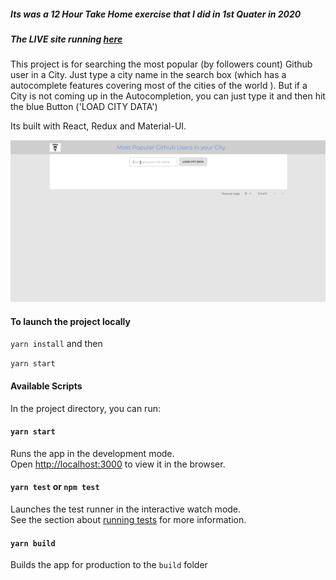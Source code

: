 ##### Its was a 12 Hour Take Home exercise that I did in 1st Quater in 2020

##### The LIVE site running [here](https://popular-github-user.netlify.com/)

This project is for searching the most popular (by followers count) Github user in a City. Just type a city name in the search box (which has a autocomplete features covering most of the cities of the world ). But if a City is not coming up in the Autocompletion, you can just type it and then hit the blue Button ('LOAD CITY DATA')

Its built with React, Redux and Material-UI.

<img src="./search-most-popular-github-users.gif">

#### To launch the project locally

`yarn install` and then

`yarn start`

#### Available Scripts

In the project directory, you can run:

#### `yarn start`

Runs the app in the development mode.<br />
Open [http://localhost:3000](http://localhost:3000) to view it in the browser.

#### `yarn test` or `npm test`

Launches the test runner in the interactive watch mode.<br />
See the section about [running tests](https://facebook.github.io/create-react-app/docs/running-tests) for more information.

#### `yarn build`

Builds the app for production to the `build` folder
